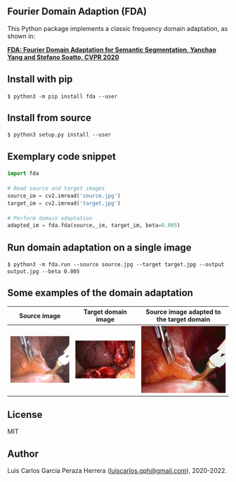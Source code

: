 Fourier Domain Adaption (FDA)
-----------------------------

This Python package implements a classic frequency domain adaptation, as shown in: 

 [**FDA: Fourier Domain Adaptation for Semantic Segmentation, Yanchao Yang and Stefano Soatto, CVPR 2020**](https://arxiv.org/abs/2004.05498)


Install with pip
----------------

```
$ python3 -m pip install fda --user
```


Install from source
-------------------

```
$ python3 setup.py install --user
```


Exemplary code snippet
----------------------

```python
import fda

# Read source and target images
source_im = cv2.imread('source.jpg')
target_im = cv2.imread('target.jpg')

# Perform domain adaptation
adapted_im = fda.fda(source,_im, target_im, beta=0.005)
```


Run domain adaptation on a single image
---------------------------------------

```
$ python3 -m fda.run --source source.jpg --target target.jpg --output output.jpg --beta 0.005
```


Some examples of the domain adaptation
--------------------------------------

| Source image | Target domain image | Source image adapted to the target domain |
| ------------ | ------------------- | ----------------------------------------- |
| <img src="https://github.com/luiscarlosgph/fourier-domain-adaptation/blob/main/images/source1.jpg?raw=true" width=200> | <img src="https://github.com/luiscarlosgph/fourier-domain-adaptation/blob/main/images/target1.jpg?raw=true" width=200>           | <img src="https://github.com/luiscarlosgph/fourier-domain-adaptation/blob/main/images/output1.jpg?raw=true" width=200>

License
-------

MIT


Author
------

Luis Carlos Garcia Peraza Herrera (luiscarlos.gph@gmail.com), 2020-2022.


